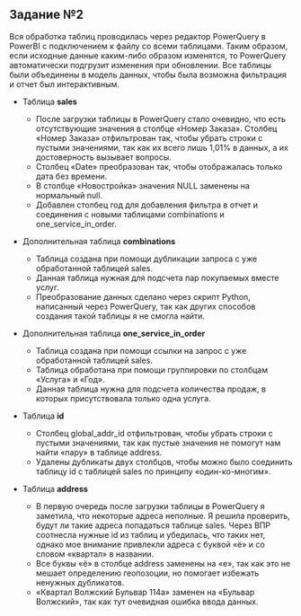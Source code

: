 ## Задание №2
Вся обработка таблиц проводилась через редактор PowerQuery в PowerBI с подключением к файлу со всеми таблицами. Таким образом, если исходные данные каким-либо образом изменятся, то PowerQuery автоматически подгрузит изменения при обновлении. Все таблицы были объединены в модель данных, чтобы была возможна фильтрация и отчет был интерактивным.

- Таблица **sales**
  - После загрузки таблицы в PowerQuery стало очевидно, что есть отсутствующие значения в столбце «Номер Заказа». Столбец «Номер Заказа» отфильтрован так, чтобы убрать строки с пустыми значениями, так как их всего лишь 1,01% в данных, а их достоверность вызывает вопросы.
  - Столбец «Date» преобразован так, чтобы отображалась только дата без времени.
  - В столбце «Новостройка» значения NULL заменены на нормальный null.
  - Добавлен столбец год для добавления фильтра в отчет и соединения с новыми таблицами combinations и one_service_in_order.

- Дополнительная таблица **combinations**
	- Таблица создана при помощи дубликации запроса с уже обработанной таблицей sales. 
	- Данная таблица нужная для подсчета пар покупаемых вместе услуг.
	- Преобразование данных сделано через скрипт Python, написанный через PowerQuery, так как других способов создания такой таблицы я не смогла найти.

- Дополнительная таблица **one_service_in_order**
	- Таблица создана при помощи ссылки на запрос с уже обработанной таблицей sales.
	- Таблица обработана при помощи группировки по столбцам «Услуга» и «Год».
	- Данная таблица нужна для подсчета количества продаж, в которых присутствовала только одна услуга.

- Таблица **id**
	- Столбец global_addr_id отфильтрован, чтобы убрать строки с пустыми значениями, так как пустые значения не помогут нам найти «пару» в таблице address.
	- Удалены дубликаты двух столбцов, чтобы можно было соединить таблицу id с таблицей sales по принципу «один-ко-многим».

- Таблица **address**
	- В первую очередь после загрузки таблицы в PowerQuery я заметила, что некоторые адреса неполные. Я решила проверить, будут ли такие адреса попадаться таблице sales. Через ВПР соотнесла нужные id из таблиц и убедилась, что таких нет, однако мое внимание привлекли адреса с буквой «ё» и со словом «квартал» в названии.
	- Все буквы «ё» в столбце address заменены на «е», так как это не мешает определению геопозоции, но помогает избежать ненужных дубликатов.
	- «Квартал Волжский Бульвар 114а» заменен на «Бульвар Волжский», так как тут очевидная ошибка ввода данных.  
